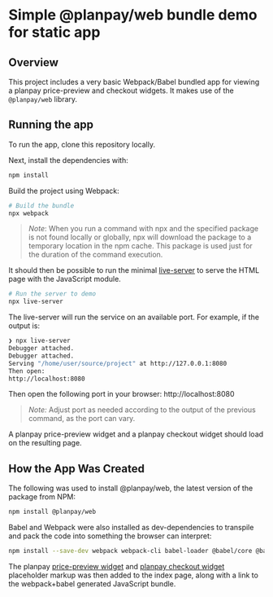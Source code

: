 # Simple @planpay/web bundle demo for static app

## Overview
This project includes a very basic Webpack/Babel bundled app for viewing a planpay price-preview and checkout widgets. It makes use of the `@planpay/web` library.

## Running the app

To run the app, clone this repository locally.

Next, install the dependencies with:

```sh
npm install
```

Build the project using Webpack:

```sh
# Build the bundle
npx webpack
```

> _Note_: When you run a command with npx and the specified package is not found locally or globally, npx will download the package to a temporary location in the npm cache. This package is used just for the duration of the command execution.

It should then be possible to run the minimal [live-server](https://www.npmjs.com/package/live-server#getting-started) to serve the HTML page with the JavaScript module.

```sh
# Run the server to demo
npx live-server
```
The live-server will run the service on an available port. For example, if the output is:

```sh
❯ npx live-server
Debugger attached.
Debugger attached.
Serving "/home/user/source/project" at http://127.0.0.1:8080
Then open:
http://localhost:8080
```

Then open the following port in your browser:
http://localhost:8080

> _Note:_ Adjust port as needed according to the output of the previous command, as the port can vary.

A planpay price-preview widget and a planpay checkout widget should load on the resulting page.

## How the App Was Created

The following was used to install @planpay/web, the latest version of the package from NPM:

```sh
npm install @planpay/web
```

Babel and Webpack were also installed as dev-dependencies to transpile and pack the code into something the browser can interpret:

 ```sh
npm install --save-dev webpack webpack-cli babel-loader @babel/core @babel/preset-env
 ```

The planpay [price-preview widget](https://docs.planpay.com/docs/developers/price-preview-integration/loading-the-price-preview-widget) and [planpay checkout widget](https://docs.planpay.com/docs/developers/checkout-integration/loading-the-checkout-widget) placeholder markup was then added to the index page, along with a link to the webpack+babel generated JavaScript bundle.
